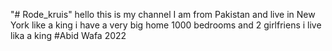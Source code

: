 "# Rode_kruis" 
 hello this is my channel 
 I am from Pakistan and live in New York like a king i have a very big home 1000 bedrooms and 2 girlfriens i live lika a king 
 #Abid Wafa 2022
 
